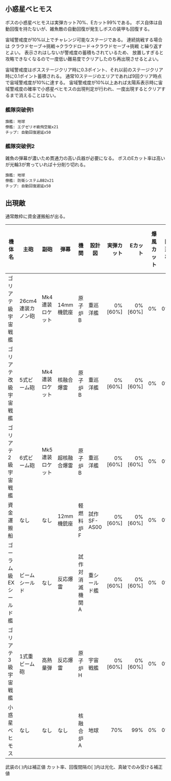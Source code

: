 ## 小惑星ベヒモス

ボスの小惑星ベヒモスは実弾カット70%、Eカット99%である。
ボス自体は自動回復を持たないが、雑魚敵の自動回復が発生しボスの装甲も回復する。

宙域警戒度が10%以上でチャレンジ可能なステージである。
連続挑戦する場合は クラウドセーブ→挑戦→クラウドロード→クラウドセーブ→挑戦 と繰り返すとよい。
表示されはしないが警戒度の蓄積もされているため、
放置しすぎると攻略できなくなるので一度低い難易度でクリアしたのち再出現させるとよい。

宙域警戒度はボスステージクリア時に0.3ポイント、それ以前のステージクリア時に0.1ポイント蓄積される。
通常10ステージのエリアであれば9回クリア時点で宙域警戒度が10%に達する。
宙域警戒度が10%以上あれば太陽系表示時に宙域警戒度の確率で小惑星ベヒモスの出現判定が行われ、一度出現するとクリアするまで消えることはない。


### 艦隊突破例1

```
旗艦: 地球
僚艦: エグゼリオ級飛空艇x21
チップ: 自動回復遅延x50
```

### 艦隊突破例2

雑魚の弾幕が濃いため貫通力の高い兵器が必要になる。
ボスのEカット率は高いが光輪3が育っていれば十分削り切れる。

```
旗艦: 地球
僚艦: 防衛システムBB2x21
チップ: 自動回復遅延x50
```

## 出現敵

通常敵枠に資金運搬船が出る。

<script src="assets/js/table-col-visible.js"></script>
<ul id="visible-list"></ul>

| 機体名                 | 主砲              | 副砲            | 弾幕         | 機関            | 設計図       | 実弾カット |  Eカット | 爆風カット | 回避率 | 爆風回避率 | 回復間隔   | 登場ステージ |
|------------------------|-------------------|-----------------|--------------|-----------------|--------------|-----------:|---------:|-----------:|-------:|-----------:|------------|--------------|
| ゴリアテ級宇宙戦艦     | 26cm4連装カノン砲 | Mk4連装ロケット | 14mm機銃座   | 原子炉B         | 重巡洋艦     |    0%[60%] |  0%[60%] |         0% |     0% |         0% | なし[30秒] | 1            |
| ゴリアテ改級宇宙戦艦   | 5式ビーム砲       | Mk4連装ロケット | 核融合爆雷   | 原子炉B         | 重巡洋艦     |    0%[60%] |  0%[60%] |         0% |     0% |         0% | なし[30秒] | 1            |
| ゴリアテ2級宇宙戦艦    | 6式ビーム砲       | Mk5連装ロケット | 超核融合爆雷 | 原子炉B         | 重巡洋艦     |    0%[60%] |  0%[60%] |         0% |     0% |         0% | なし[30秒] | 1            |
| 資金運搬船             | なし              | なし            | 12mm機銃座   | 軽燃料炉F       | 試作SF-AS00  |    0%[60%] |  0%[60%] |         0% |     0% |         0% | なし[30秒] | 1            |
| ゴーラム級EXシールド艦 | ビームシールド    | なし            | 反応爆雷     | 試作対消滅機関A | 重シールド艦 |    0%[60%] |  0%[60%] |         0% |     0% |         0% | なし[30秒] | 1            |
| ゴリアテ3級宇宙戦艦    | 1式重ビーム砲     | 高熱量弾        | 反応爆雷     | 原子炉H         | 宇宙戦艦     |    0%[60%] |  0%[60%] |         0% |     0% |         0% | なし[30秒] | 1            |
| 小惑星ベヒモス         | なし              | なし            | なし         | 核融合炉A       | 地球         |        70% |      99% |         0% |     0% |         0% | なし       | 1ボス        |

武装の( )内は補正値
カット率、回復間隔の[ ]内は光化、真破でのみ受ける補正値
